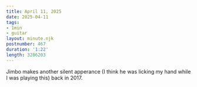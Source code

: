 ```yaml
---
title: April 11, 2025
date: 2025-04-11
tags:
- 1min
- guitar
layout: minute.njk
postnumber: 467
duration: '1:22'
length: 3286203
---
```

Jimbo makes another silent apperance (I think he was licking my hand while I was playing this) back in 2017. 
